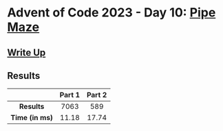 # Advent of Code 2023 - Day 10: [Pipe Maze](https://adventofcode.com/2023/day/10)

## [Write Up](https://codingap.github.io/advent-of-code/writeups/2023/day10)
## Results
|| **Part 1** | **Part 2** |
|:--:|:---:|:---:|
| **Results** | 7063 | 589 |
| **Time (in ms)** | 11.18 | 17.74 |